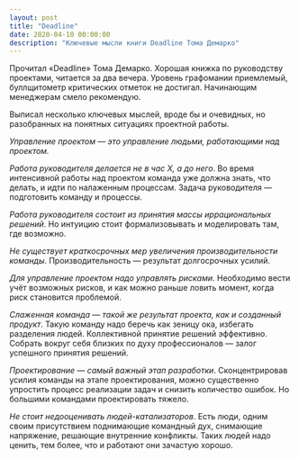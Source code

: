 ```yaml
---
layout: post
title: "Deadline"
date: 2020-04-10 00:00:00
description: "Ключевые мысли книги Deadline Тома Демарко"
---
```


Прочитал «Deadline» Тома Демарко. Хорошая книжка по руководству проектами,
читается за два вечера. Уровень графомании приемлемый, буллщитометр критических
отметок не достигал. Начинающим менеджерам смело рекомендую.

Выписал несколько ключевых мыслей, вроде бы и очевидных, но разобранных на
понятных ситуациях проектной работы.

_Управление проектом — это управление людьми, работающими над проектом._

_Работа руководителя делается не в час Х, а до него_. Во время интенсивной работы
над проектом команда уже должна знать, что делать, и идти по налаженным
процессам. Задача руководителя — подготовить команду и процессы.

_Работа руководителя состоит из принятия массы иррациональных решений_. Но
интуицию стоит формализовывать и моделировать там, где возможно.  

_Не существует краткосрочных мер увеличения производительности команды_. Производительность — результат долгосрочных усилий.

_Для управление проектом надо управлять рисками_. Необходимо вести учёт возможных
рисков, и как можно раньше ловить момент, когда риск становится проблемой.

_Слаженная команда — такой же результат проекта, как и созданный продукт_. Такую
команду надо беречь как зеницу ока, избегать разделения людей.  Коллективной
принятие решений эффективно. Собрать вокруг себя близких по духу профессионалов
— залог успешного принятия решений.

_Проектирование — самый важный этап разработки_. Сконцентрировав усилия команды
на этапе проектирования, можно существенно упростить процесс реализации задач и
снизить количество ошибок. Но большими командами проектировать тяжело.

_Не стоит недооценивать людей-катализаторов_. Есть люди, одним своим присутствием
поднимающие командный дух, снимающие напряжение, решающие внутренние конфликты.
Таких людей надо ценить, тем более, что и работают они зачастую хорошо.
